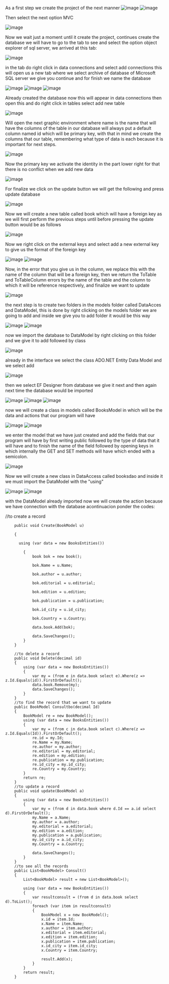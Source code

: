 As a first step we create the project of the next manner
![image](https://user-images.githubusercontent.com/51175009/59139559-530d8380-8959-11e9-9e84-12b074b0a036.png)
![image](https://user-images.githubusercontent.com/51175009/59139571-6f112500-8959-11e9-944a-422fc2cbc95a.png)

Then select the next option MVC

![image](https://user-images.githubusercontent.com/51175009/59139587-923bd480-8959-11e9-96ce-8dfb8e25428d.png)

Now we wait just a moment until it create the project, continues create the database we will have to go to the tab to see and select the option object explorer of sql server, we arrived at this tab:

![image](https://user-images.githubusercontent.com/51175009/59139674-31f96280-895a-11e9-9403-44bf2fae1f7e.png)

in the tab do right click in data connections and select add connections this will open us a new tab where we select  archive of database of Microsoft SQL server we give you continue and for finish we name the database

![image](https://user-images.githubusercontent.com/51175009/59139690-57866c00-895a-11e9-9a80-51b707bed38b.png)
![image](https://user-images.githubusercontent.com/51175009/59139715-8e5c8200-895a-11e9-8167-e979311cda9e.png)
![image](https://user-images.githubusercontent.com/51175009/59139754-ccf23c80-895a-11e9-857b-5384a50882b7.png)

Already created the database now this will appear in data connections then open this and do right click in tables select add new table

![image](https://user-images.githubusercontent.com/51175009/59139800-50139280-895b-11e9-8ae7-718d81801cfb.png)

Will open the next graphic environment where name is the name that will have the columns of the table in our database will always put a default column named id which will be primary key, with that in mind we create the columns that our table, remembering what type of data is each because it is important for next steps.

![image](https://user-images.githubusercontent.com/51175009/59139811-73d6d880-895b-11e9-972f-ea6aedc4f180.png)

Now the primary key we activate the identity in the part lower right for that there is no conflict when we add new data

![image](https://user-images.githubusercontent.com/51175009/59139843-cb754400-895b-11e9-9597-3724cf327f7c.png)

For finalize we click on the update button we will get the following and press update database

![image](https://user-images.githubusercontent.com/51175009/59139864-f069b700-895b-11e9-80da-1c5614120d84.png)

Now we will create a new table called book which will have a foreign key as we will first perform the previous steps until before pressing the update button would be as follows

![image](https://user-images.githubusercontent.com/51175009/59140099-1c3a6c00-895f-11e9-9d4b-0689e5267114.png)

Now we right click on the external keys and select add a new external key to give us the format of the foreign key

![image](https://user-images.githubusercontent.com/51175009/59140153-ab478400-895f-11e9-9693-12b45c349be5.png)
![image](https://user-images.githubusercontent.com/51175009/59140160-c31f0800-895f-11e9-99f7-4dda89f473d8.png)

Now, in the error that you give us in the column, we replace this with the name of the column that will be a foreign key, then we return the ToTable and ToTableColumn errors by the name of the table and the column to which it will be reference respectively, and finalize we want to update

![image](https://user-images.githubusercontent.com/51175009/59140292-35dcb300-8961-11e9-9716-fdce41381141.png)

the next step is to create two folders in the models folder called DataAcces and DataModel, this is done by right clicking on the models folder we are going to add and inside we give you to add folder it would be this way

![image](https://user-images.githubusercontent.com/51175009/59140421-89033580-8962-11e9-88f7-2db62cca71a8.png)
![image](https://user-images.githubusercontent.com/51175009/59140435-b354f300-8962-11e9-9340-b9bdd21c0401.png)


now we import the database to DataModel by right clicking on this folder and we give it to add followed by class

![image](https://user-images.githubusercontent.com/51175009/59140458-3a09d000-8963-11e9-8df6-0f69e8b002df.png)

already in the interface we select the class ADO.NET Entity Data Model and we select add

![image](https://user-images.githubusercontent.com/51175009/59140486-b7cddb80-8963-11e9-98f6-df11a948493e.png)

then we select EF Designer from database we give it next and then again next time the database would be imported

![image](https://user-images.githubusercontent.com/51175009/59140539-a6d19a00-8964-11e9-9cef-171dffd78eb7.png)
![image](https://user-images.githubusercontent.com/51175009/59140540-b4871f80-8964-11e9-915f-081bf897c261.png)
![image](https://user-images.githubusercontent.com/51175009/59140541-d41e4800-8964-11e9-85fa-e6f96aab4943.png)


now we will create a class in models called BooksModel in which will be the data and actions that our program will have

![image](https://user-images.githubusercontent.com/51175009/59140610-c1f0d980-8965-11e9-96e1-9ad226dab490.png)
![image](https://user-images.githubusercontent.com/51175009/59140618-ee0c5a80-8965-11e9-8612-c4e04263f424.png)


we enter the model that we have just created and add the fields that our program will have by first writing public followed by the type of data that it will have and to finish the name of the field followed by opening keys in which internally the GET and SET methods will have which ended with a semicolon.

![image](https://user-images.githubusercontent.com/51175009/59140968-a3d9a800-896a-11e9-8b30-58dbccfa954d.png)

Now we will create a new class in DataAccess called booksdao and inside it we must import the DataModel with the "using"

![image](https://user-images.githubusercontent.com/51175009/59141131-34b18300-896d-11e9-97cb-0fd66cef8215.png)
![image](https://user-images.githubusercontent.com/51175009/59141143-63c7f480-896d-11e9-92b3-692a6a0e3e97.png)

with the DataModel already imported now we will create the action because we have connection with the database acontinuacion ponder the codes:

 //to create a record
 
        public void Create(BookModel u)
        
        {
        
          using (var data = new BooksEntities())
        
            {
                book bok = new book();
                
                bok.Name = u.Name;
                
                bok.author = u.author;
                
                bok.editorial = u.editorial;
                
                bok.edition = u.edition;
                
                bok.publication = u.publication;
                
                bok.id_city = u.id_city;
                
                bok.Country = u.Country;
                
                data.book.Add(bok);
                
                data.SaveChanges();
            }
        }
        
        //to delete a record
        public void Delete(decimal id)
        {
            using (var data = new BooksEntities())
            {
                var my = (from e in data.book select e).Where(z => z.Id.Equals(id)).FirstOrDefault();
                data.book.Remove(my);
                data.SaveChanges();
            }
        }
        //to find the record that we want to update
        public BookModel Consultbo(decimal Id)
        {
            BookModel re = new BookModel();
            using (var data = new BooksEntities())
            {
                var my = (from c in data.book select c).Where(z => z.Id.Equals(Id)).FirstOrDefault();
                re.id = my.Id;
                re.Name = my.Name;
                re.author = my.author;
                re.editorial = my.editorial;
                re.edition = my.edition;
                re.publication = my.publication;
                re.id_city = my.id_city;
                re.Country = my.Country;
            }
            return re;
        }
        //to update a record
        public void update(BookModel a)
        {
            using (var data = new BooksEntities())
            {
                var my = (from d in data.book where d.Id == a.id select d).FirstOrDefault();
                my.Name = a.Name;
                my.author = a.author;
                my.editorial = a.editorial;
                my.edition = a.edition;
                my.publication = a.publication;
                my.id_city = a.id_city;
                my.Country = a.Country;

                data.SaveChanges();
            }
        }
        //to see all the records
        public List<BookModel> Consult()
        {
            List<BookModel> result = new List<BookModel>();

            using (var data = new BooksEntities())
            {
                var resultconsult = (from d in data.book select d).ToList();
                foreach (var item in resultconsult)
                {
                    BookModel x = new BookModel();
                    x.id = item.Id;
                    x.Name = item.Name;
                    x.author = item.author;
                    x.editorial = item.editorial;
                    x.edition = item.edition;
                    x.publication = item.publication;
                    x.id_city = item.id_city;
                    x.Country = item.Country;

                    result.Add(x);
                }
            }
            return result;
        }














